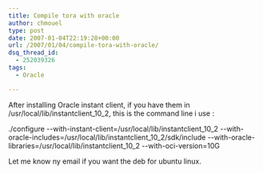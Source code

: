 ```yaml
---
title: Compile tora with oracle
author: chmouel
type: post
date: 2007-01-04T22:19:28+00:00
url: /2007/01/04/compile-tora-with-oracle/
dsq_thread_id:
  - 252039326
tags:
  - Oracle

---
```

After installing Oracle instant client, if you have them in /usr/local/lib/instantclient\_10\_2, this is the command line i use :

./configure --with-instant-client=/usr/local/lib/instantclient\_10\_2 --with-oracle-includes=/usr/local/lib/instantclient\_10\_2/sdk/include --with-oracle-libraries=/usr/local/lib/instantclient\_10\_2 --with-oci-version=10G

Let me know ny email if you want the deb for ubuntu linux.